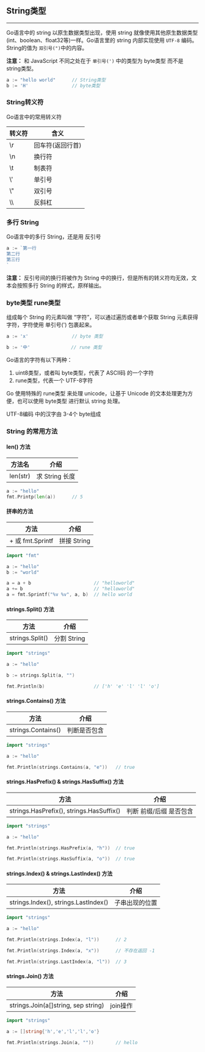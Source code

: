 ## String类型

---

Go语言中的 string 以原生数据类型出现，使用 string 就像使用其他原生数据类型(int、boolean、float32等)一样。Go语言里的 string 内部实现使用 `UTF-8` 编码。String的值为 `双引号(")`中的内容。

**注意：** 和 JavaScript 不同之处在于 `单引号(')` 中的类型为 byte类型 而不是 string类型。

```go
a := "hello world"      // String类型
b := 'H'                // byte类型
```

### String转义符

Go语言中的常用转义符

转义符 | 含义 |
-|-|
\r | 回车符(返回行首) |
\n | 换行符 |
\t | 制表符 |
\\' | 单引号 |
\\" | 双引号 |
\\\ | 反斜杠 |

### 多行 String

Go语言中的多行 String，还是用 反引号

```go
a := `第一行
第二行
第三行
`
```

**注意：** 反引号间的换行将被作为 String 中的换行，但是所有的转义符均无效，文本会按照多行 String 的样式，原样输出。

### byte类型 rune类型

组成每个 String 的元素叫做 “字符”，可以通过遍历或者单个获取 String 元素获得字符，字符使用 单引号(') 包裹起来。

```go
a := 'x'                // byte 类型

b := '中'               // rune 类型
```

Go语言的字符有以下两种：

1. uint8类型，或者叫 byte类型，代表了 ASCII码 的一个字符
2. rune类型，代表一个 UTF-8字符

Go 使用特殊的 rune类型  来处理 unicode，让基于 Unicode 的文本处理更为方便，也可以使用 byte类型 进行默认 string 处理。

UTF-8编码 中的汉字由 3-4个 byte组成

### String 的常用方法

#### len() 方法

方法名 | 介绍 |
-|-|
len(str) | 求 String 长度 |

```go
a := "hello"
fmt.Printp(len(a))      // 5
```

#### 拼串的方法

方法 | 介绍 |
-|-|
\+ 或 fmt.Sprintf | 拼接 String |

```go
import "fmt"

a := "hello"
b := "world"

a = a + b                       // "helloworld"
a += b                          // "helloworld"
a = fmt.Sprintf("%v %v", a, b)  // hello world
```

#### strings.Split() 方法

方法 | 介绍 |
-|-|
strings.Split() | 分割 String |

```go
import "strings"

a := "hello"

b := strings.Split(a, "")

fmt.Println(b)                  // ['h' 'e' 'l' 'l' 'o']
```

#### strings.Contains() 方法

方法 | 介绍 |
-|-|
strings.Contains() | 判断是否包含 |

```go
import "strings"

a := "hello"

fmt.Println(strings.Contains(a, "e"))   // true
```

#### strings.HasPrefix() & strings.HasSuffix() 方法

方法 | 介绍 |
-|-|
strings.HasPrefix(), strings.HasSuffix() | 判断 前缀/后缀 是否包含 |

```go
import "strings"

a := "hello"

fmt.Println(strings.HasPrefix(a, "h"))  // true

fmt.Println(strings.HasSuffix(a, "o"))  // true
```

#### strings.Index() & strings.LastIndex() 方法

方法 | 介绍 |
-|-|
strings.Index(), strings.LastIndex() | 子串出现的位置 |

```go
import "strings"

a := "hello"

fmt.Println(strings.Index(a, "l"))      // 2

fmt.Println(strings.Index(a, "x"))      // 不存在返回 -1

fmt.Println(strings.LastIndex(a, "l"))  // 3

```

#### strings.Join() 方法

方法 | 介绍 |
-|-|
strings.Join(a[]string, sep string) | join操作 |

```go
import "strings"

a := []string{'h','e','l','l','o'}

fmt.Println(strings.Join(a, ""))        // hello
```


